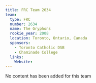 ```yaml
---
title: FRC Team 2634
team:
  type: FRC
  number: 2634
  name: The Gryphons
  rookie_year: 2008
  location: Toronto, Ontario, Canada
  sponsors:
    - Toronto Catholic DSB
    - Chaminade College
  links:
    Website: 
---
```

No content has been added for this team
